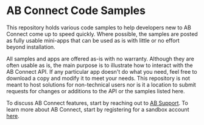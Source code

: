 # AB Connect Code Samples
This repository holds various code samples to help developers new to AB Connect come up to speed quickly. Where possible, the samples are posted as fully usable mini-apps that can be used
as is with little or no effort beyond installation.

All samples and apps are offered as-is with no warranty.  Although they are often usable as is, the main purpose is to illustrate how to interact with the AB Connect API.  If any particular app
doesn't do what you need, feel free to download a copy and modify it to meet your needs.  This repository is not meant to host solutions for non-technical users nor is it a location to submit requests
for changes or additions to the API or the samples listed here.

To discuss AB Connect features, start by reaching out to [AB Support](mailto:absupport@certicasolutions.com?subject=DEVConnect%20Question%20or%20Comment%20%28v4%20API%29).  To learn more about
AB Connect, start by registering for a sandbox account [here](http://docs.academicbenchmarks.com/#?d=support&f=request_demo).
